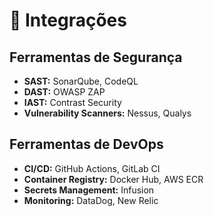 # 🔄 Integrações

## Ferramentas de Segurança
- **SAST:** SonarQube, CodeQL
- **DAST:** OWASP ZAP
- **IAST:** Contrast Security
- **Vulnerability Scanners:** Nessus, Qualys

## Ferramentas de DevOps
- **CI/CD:** GitHub Actions, GitLab CI
- **Container Registry:** Docker Hub, AWS ECR
- **Secrets Management:** Infusion
- **Monitoring:** DataDog, New Relic
